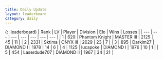 ```yaml
---
title: Daily Update
layout: leaderboard
category: daily
---
```


{: .leaderboard}
| Rank | LV | Player | Division | Elo | Wins | Losses |
| --- | --- | --- | --- | --- | --- | --- |
| <span data-change="1">1</span> | 620 | <span title="ID: 742939">Phantom Knight</span> | MASTER III | <span data-change="175">2125</span> | <span data-change="34">45</span> | <span data-change="7">11</span> |
| <span data-change="7">2</span> | 2331 | <span title="ID: 353063">Sktima</span> | ONYX III | <span data-change="129">2029</span> | <span data-change="22">23</span> | <span data-change="5">7</span> |
| <span data-change="0">3</span> | 895 | <span title="ID: 694036">Darkim27</span> | DIAMOND I | <span data-change="28">1978</span> | <span data-change="6">14</span> | <span data-change="3">6</span> |
| <span data-change="1">4</span> | 1125 | <span title="ID: 41925">lucapoke</span> | DIAMOND I | <span data-change="35">1976</span> | <span data-change="3">10</span> | <span data-change="0">1</span> |
| <span data-change="21">5</span> | 454 | <span title="ID: 372321">Laserdude707</span> | DIAMOND II | <span data-change="155">1967</span> | <span data-change="23">34</span> | <span data-change="11">21</span> |